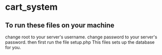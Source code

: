 # cart_system

## To run these files on your machine
 change root to your server's username. change password to your server's password.
 then first run the file setup.php This files sets up the database for you.
